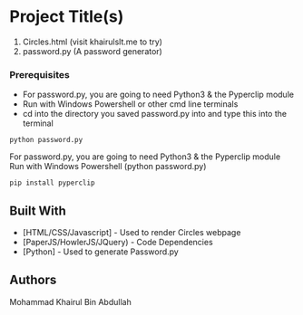 # Project Title(s)

1) Circles.html (visit khairulslt.me to try)
2) password.py (A password generator)


### Prerequisites

* For password.py, you are going to need Python3 & the Pyperclip module
* Run with Windows Powershell or other cmd line terminals
* cd into the directory you saved password.py into and type this into the terminal
```
python password.py
```

For password.py, you are going to need Python3 & the Pyperclip module
Run with Windows Powershell (python password.py)
```
pip install pyperclip
```

## Built With

* [HTML/CSS/Javascript] - Used to render Circles webpage
* [PaperJS/HowlerJS/JQuery) - Code Dependencies
* [Python] - Used to generate Password.py


## Authors

Mohammad Khairul Bin Abdullah
